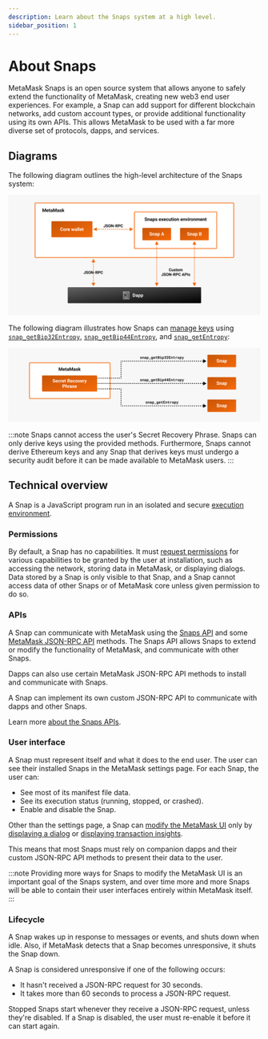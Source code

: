 ```yaml
---
description: Learn about the Snaps system at a high level.
sidebar_position: 1
---
```


# About Snaps

MetaMask Snaps is an open source system that allows anyone to safely extend the functionality of
MetaMask, creating new web3 end user experiences.
For example, a Snap can add support for different blockchain networks, add custom account types, or
provide additional functionality using its own APIs.
This allows MetaMask to be used with a far more diverse set of protocols, dapps, and services.

## Diagrams

The following diagram outlines the high-level architecture of the Snaps system:

![Snaps architecture diagram](../../assets/snaps-architecture.png)

The following diagram illustrates how Snaps can [manage keys](../../features/non-evm-networks.md) using
[`snap_getBip32Entropy`](../../reference/snaps-api.md#snap_getbip32entropy),
[`snap_getBip44Entropy`](../../reference/snaps-api.md#snap_getbip44entropy), and
[`snap_getEntropy`](../../reference/snaps-api.md#snap_getentropy):

![Snaps get entropy diagram](../../assets/snaps-getentropy.png)

:::note
Snaps cannot access the user's Secret Recovery Phrase.
Snaps can only derive keys using the provided methods.
Furthermore, Snaps cannot derive Ethereum keys and any Snap that derives keys must undergo a
security audit before it can be made available to MetaMask users.
:::

## Technical overview

A Snap is a JavaScript program run in an isolated and secure [execution environment](execution-environment.md).

### Permissions

By default, a Snap has no capabilities.
It must [request permissions](../../how-to/request-permissions.md) for various capabilities to be
granted by the user at installation, such as accessing the network, storing data in MetaMask, or
displaying dialogs.
Data stored by a Snap is only visible to that Snap, and a Snap cannot access data of other Snaps or
of MetaMask core unless given permission to do so.

### APIs

A Snap can communicate with MetaMask using the [Snaps API](../../reference/snaps-api.md) and some
[MetaMask JSON-RPC API](/wallet/reference/json-rpc-api) methods.
The Snaps API allows Snaps to extend or modify the functionality of MetaMask, and communicate with
other Snaps.

Dapps can also use certain MetaMask JSON-RPC API methods to install and communicate with Snaps.

A Snap can implement its own custom JSON-RPC API to communicate with dapps and other Snaps.

Learn more [about the Snaps APIs](apis.md).

### User interface

A Snap must represent itself and what it does to the end user.
The user can see their installed Snaps in the MetaMask settings page.
For each Snap, the user can:

- See most of its manifest file data.
- See its execution status (running, stopped, or crashed).
- Enable and disable the Snap.

Other than the settings page, a Snap can [modify the MetaMask UI](../../features/custom-ui.md) only
by [displaying a dialog](../../reference/snaps-api.md#snap_dialog) or
[displaying transaction insights](../../reference/entry-points.md#ontransaction).

This means that most Snaps must rely on companion dapps and their custom JSON-RPC API methods to
present their data to the user.

:::note
Providing more ways for Snaps to modify the MetaMask UI is an important goal of the Snaps system,
and over time more and more Snaps will be able to contain their user interfaces entirely within
MetaMask itself.
:::

### Lifecycle

A Snap wakes up in response to messages or events, and shuts down when idle.
Also, if MetaMask detects that a Snap becomes unresponsive, it shuts the Snap down.

A Snap is considered unresponsive if one of the following occurs:

- It hasn't received a JSON-RPC request for 30 seconds.
- It takes more than 60 seconds to process a JSON-RPC request.

Stopped Snaps start whenever they receive a JSON-RPC request, unless they're disabled.
If a Snap is disabled, the user must re-enable it before it can start again.
